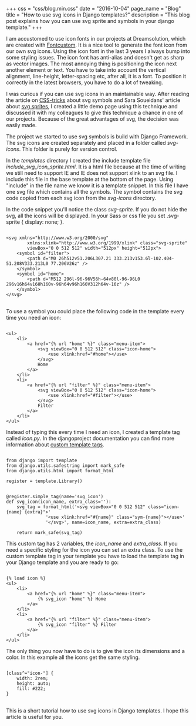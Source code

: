 +++
css = "css/blog.min.css"
date = "2016-10-04"
page_name = "Blog"
title = "How to use svg icons in Django templates?"
description = "This blog post explains how you can use svg sprite and symbols in your django template."
+++

I am accustomed to use icon fonts in our projects at Dreamsolution, which are created with
<a href="https://rsp.github.io/fontcustom/">Fontcustom</a>. It is a nice tool to
generate the font icon from our own svg icons. Using the icon font in the last 3
years I always bump into some styling issues. The icon font has anti-alias and
doesn't get as sharp as vector images. The most annoying thing is positioning
the icon next another element or text. You have to take into account the vertical
alignment, line-height, letter-spacing etc, after all, it is a font. To position
it correctly in the latest browsers, you have to do a lot of tweaking.

I was curious if you can use svg icons in an maintainable way. After
reading the article on
<a href="https://css-tricks.com/svg-symbol-good-choice-icons/">CSS-tricks</a>
about svg symbols and Sara Soueidans' article about
<a href="https://24ways.org/2014/an-overview-of-svg-sprite-creation-techniques/">
svg sprites</a>, I created a little demo page using this technique and discussed
it with my colleagues to give this technique a chance in one of our projects.
Because of the great advantages of svg, the decision was easily made.

The project we started to use svg symbols is build with Django Framework.
The svg icons are created separately and placed in a folder
called *svg-icons*. This folder is purely for version control.

In the *templates* directory I created the include template file *include_svg_icon_sprite.html*.
It is a html file because at the time of writing we still need to support IE and IE does
not support xlink to an svg file. I include this file in the base template at
the bottom of the page. Using "include" in the file name we know it is a
template snippet. In this file I have one svg file which contains all the symbols.
The symbol contains the svg code copied from each svg icon from the *svg-icons*
directory.

In the code snippet you'll notice the class *svg-sprite*.
If you do not hide the svg, all the icons will be displayed. In your
Sass or css file you set .svg-sprite { display: none; }.

<pre rel="SVG icon sprite">
<code>
&lt;svg xmlns="http://www.w3.org/2000/svg"
        xmlns:xlink="http://www.w3.org/1999/xlink" class="svg-sprite"
        viewBox="0 0 512 512" width="512px" height="512px"&gt;
    &lt;symbol id="filter"&gt;
        &lt;path d="M0 26h512v51.206L307.21 333.213v153.6l-102.404-51.208V333.213L0 77.206V26z" /&gt;
    &lt;/symbol&gt;
    &lt;symbol id="home"&gt;
        &lt;path d="M512 296l-96-96V56h-64v80l-96-96L0 296v16h64v160h160v-96h64v96h160V312h64v-16z" /&gt;
    &lt;/symbol&gt;
&lt;/svg&gt;
</code>
</pre>

To use a symbol you could place the following code in the template every time you
need an icon:
<pre rel="html">
<code>
&lt;ul&gt;
    &lt;li&gt;
        &lt;a href="{% url "home" %}" class="menu-item"&gt;
            &lt;svg viewBox="0 0 512 512" class="icon-home">
                &lt;use xlink:href="#home"&gt;&lt;/use&gt;
            &lt;/svg&gt;
            Home
        &lt;/a&gt;
    &lt;/li&gt;
    &lt;li&gt;
        &lt;a href="{% url "filter" %}" class="menu-item"&gt;
            &lt;svg viewBox="0 0 512 512" class="icon-home">
                &lt;use xlink:href="#filter"&gt;&lt;/use&gt;
            &lt;/svg&gt;
            Filter
        &lt;/a&gt;
    &lt;/li&gt;
&lt;/ul&gt;
</code></pre>

Instead of typing this every time I need an icon, I created a template tag called
*icon.py*. In the djangoproject documentation you can find more information about <a href="https://docs.djangoproject.com/en/1.10/howto/custom-template-tags/#writing-custom-template-tags">custom template tags</a>.

<pre rel="icon.py">
<code class="python">
from django import template
from django.utils.safestring import mark_safe
from django.utils.html import format_html

register = template.Library()


@register.simple_tag(name='svg_icon')
def svg_icon(icon_name, extra_class=''):
    svg_tag = format_html(<span class="string">'&lt;svg viewBox="0 0 512 512" class="icon-{name} {extra}"&gt;'
               '&lt;use xlink:href="#{name}" class="sym-{name}"&gt;&lt;/use&gt;'
               '&lt;/svg&gt;', name=icon_name, extra=extra_class)

    return mark_safe(svg_tag)
</code></pre>

This custom tag has 2 variables, the *icon_name* and *extra_class*. If you need
a specific styling for the icon you can set an extra class. To use the custom
template tag in your template you have to load the template tag in your Django
template and you are ready to go:

<pre rel="Django HTML">
<code class="django">
{% load icon %}
&lt;ul&gt;
    &lt;li&gt;
        &lt;a href="{% url "home" %}" class="menu-item"&gt;
            {% svg_icon "home" %} Home
        &lt;/a&gt;
    &lt;/li&gt;
    &lt;li&gt;
        &lt;a href="{% url "filter" %}" class="menu-item"&gt;
            {% svg_icon "filter" %} Filter
        &lt;/a&gt;
    &lt;/li&gt;
&lt;/ul&gt;
</code></pre>

The only thing you now have to do is to give the icon its dimensions and a color.
In this example all the icons get the same styling.

<pre rel="CSS">
<code>
[class^="icon-"] {
    width: 2rem;
    height: auto;
    fill: #222;
}
</code>
</pre>

This is a short tutorial how to use svg icons in Django templates. I hope this
article is useful for you.



